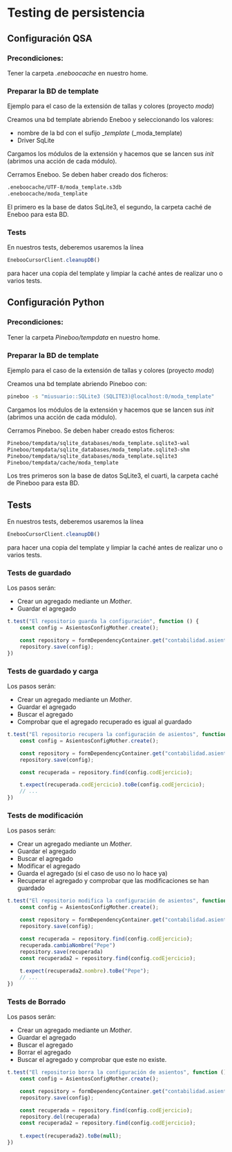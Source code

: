# Testing de persistencia

## Configuración QSA

### Precondiciones:
Tener la carpeta _.eneboocache_ en nuestro home.

### Preparar la BD de template
Ejemplo para el caso de la extensión de tallas y colores (proyecto _moda_)

Creamos una bd template abriendo Eneboo y seleccionando los valores:
+ nombre de la bd con el sufijo __template_ (_moda_template)
+ Driver SqLite

Cargamos los módulos de la extensión y hacemos que se lancen sus _init_ (abrimos una acción de cada módulo).

Cerramos Eneboo. Se deben haber creado dos ficheros:
``` sh
.eneboocache/UTF-8/moda_template.s3db
.eneboocache/moda_template
```
El primero es la base de datos SqLite3, el segundo, la carpeta caché de Eneboo para esta BD.

### Tests
En nuestros tests, deberemos usaremos la línea
``` js
EnebooCursorClient.cleanupDB()
```
para hacer una copia del template y limpiar la caché antes de realizar uno o varios tests.

## Configuración Python

### Precondiciones:
Tener la carpeta _Pineboo/tempdata_ en nuestro home.

### Preparar la BD de template
Ejemplo para el caso de la extensión de tallas y colores (proyecto _moda_)

Creamos una bd template abriendo Pineboo con:
```sh
pineboo -s "miusuario::SQLite3 (SQLITE3)@localhost:0/moda_template"
```
 
Cargamos los módulos de la extensión y hacemos que se lancen sus _init_ (abrimos una acción de cada módulo).

Cerramos Pineboo. Se deben haber creado estos ficheros:
``` sh
Pineboo/tempdata/sqlite_databases/moda_template.sqlite3-wal
Pineboo/tempdata/sqlite_databases/moda_template.sqlite3-shm
Pineboo/tempdata/sqlite_databases/moda_template.sqlite3
Pineboo/tempdata/cache/moda_template
```
Los tres primeros son la base de datos SqLite3, el cuarti, la carpeta caché de Pineboo para esta BD.

## Tests
En nuestros tests, deberemos usaremos la línea
``` js
EnebooCursorClient.cleanupDB()
```
para hacer una copia del template y limpiar la caché antes de realizar uno o varios tests.

### Tests de guardado
Los pasos serán:
+ Crear un agregado mediante un _Mother_.
+ Guardar el agregado
```js
t.test("El repositorio guarda la configuración", function () {
    const config = AsientosConfigMother.create();

    const repository = formDependencyContainer.get("contabilidad.asientofacturacliente.domain.configRepository");
    repository.save(config);
})
```
### Tests de guardado y carga
Los pasos serán:
+ Crear un agregado mediante un _Mother_.
+ Guardar el agregado
+ Buscar el agregado
+ Comprobar que el agregado recuperado es igual al guardado

```js
t.test("El repositorio recupera la configuración de asientos", function () {
    const config = AsientosConfigMother.create();

    const repository = formDependencyContainer.get("contabilidad.asientofacturacliente.domain.configRepository");
    repository.save(config);

    const recuperada = repository.find(config.codEjercicio);

    t.expect(recuperada.codEjercicio).toBe(config.codEjercicio);
    // ...
})
```

### Tests de modificación
Los pasos serán:
+ Crear un agregado mediante un _Mother_.
+ Guardar el agregado
+ Buscar el agregado
+ Modificar el agregado
+ Guarda el agregado (si el caso de uso no lo hace ya)
+ Recuperar el agregado y comprobar que las modificaciones se han guardado

```js
t.test("El repositorio modifica la configuración de asientos", function () {
    const config = AsientosConfigMother.create();

    const repository = formDependencyContainer.get("contabilidad.asientofacturacliente.domain.configRepository");
    repository.save(config);

    const recuperada = repository.find(config.codEjercicio);
    recuperada.cambiaNombre("Pepe")
    repository.save(recuperada)
    const recuperada2 = repository.find(config.codEjercicio);
    
    t.expect(recuperada2.nombre).toBe("Pepe");
    // ...
})
```

### Tests de Borrado
Los pasos serán:
+ Crear un agregado mediante un _Mother_.
+ Guardar el agregado
+ Buscar el agregado
+ Borrar el agregado
+ Buscar el agregado y comprobar que este no existe.

```js
t.test("El repositorio borra la configuración de asientos", function () {
    const config = AsientosConfigMother.create();

    const repository = formDependencyContainer.get("contabilidad.asientofacturacliente.domain.configRepository");
    repository.save(config);

    const recuperada = repository.find(config.codEjercicio);
    repository.del(recuperada)
    const recuperada2 = repository.find(config.codEjercicio);
    
    t.expect(recuperada2).toBe(null);
})
```